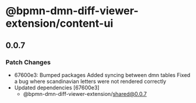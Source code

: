 # @bpmn-dmn-diff-viewer-extension/content-ui

## 0.0.7

### Patch Changes

- 67600e3: Bumped packages
  Added syncing between dmn tables
  Fixed a bug where scandinavian letters were not rendered correctly
- Updated dependencies [67600e3]
  - @bpmn-dmn-diff-viewer-extension/shared@0.0.7
